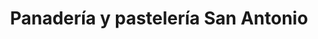 ---
title: "Panadería y pastelería San Antonio"
url: /loja-ecuador/panaderia-y-pasteleria-san-antonio/
shop: Bäckerei
---